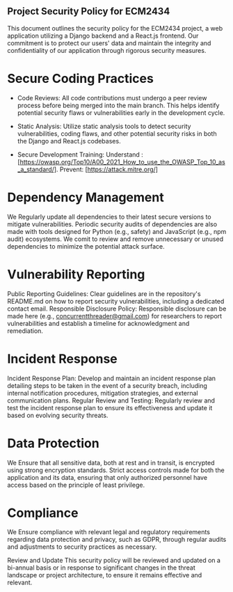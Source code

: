 ## Project Security Policy for ECM2434 ##

This document outlines the security policy for the ECM2434 project, a web application utilizing a Django backend and a React.js frontend.
Our commitment is to protect our users' data and maintain the integrity and confidentiality of our application through rigorous security measures.

# Secure Coding Practices #

- Code Reviews: All code contributions must undergo a peer review process before being merged into the main branch. This helps identify potential security flaws or vulnerabilities early in the development cycle.
  
- Static Analysis: Utilize static analysis tools to detect security vulnerabilities, coding flaws, and other potential security risks in both the Django and React.js codebases.
  
- Secure Development Training: Understand :[https://owasp.org/Top10/A00_2021_How_to_use_the_OWASP_Top_10_as_a_standard/]. Prevent: [https://attack.mitre.org/]
 
# Dependency Management #
We Regularly update all dependencies to their latest secure versions to mitigate vulnerabilities. 
Periodic security audits of dependencies are also made with tools designed for Python (e.g., safety) and JavaScript (e.g., npm audit) ecosystems.
We comit to review and remove unnecessary or unused dependencies to minimize the potential attack surface.

# Vulnerability Reporting #
Public Reporting Guidelines: Clear guidelines are in the repository's README.md on how to report security vulnerabilities, including a dedicated contact email.
Responsible Disclosure Policy: Responsible disclosure can be made here (e.g., concurrentthreader@gmail.com) for researchers to report vulnerabilities and establish a timeline for acknowledgment and remediation.

# Incident Response #
Incident Response Plan: Develop and maintain an incident response plan detailing steps to be taken in the event of a security breach, including internal notification procedures, mitigation strategies, and external communication plans.
Regular Review and Testing: Regularly review and test the incident response plan to ensure its effectiveness and update it based on evolving security threats.

# Data Protection #
We Ensure that all sensitive data, both at rest and in transit, is encrypted using strong encryption standards.
Strict access controls made for both the application and its data, ensuring that only authorized personnel have access based on the principle of least privilege.

# Compliance #
We Ensure compliance with relevant legal and regulatory requirements regarding data protection and privacy, such as GDPR, through regular audits and adjustments to security practices as necessary.

Review and Update
This security policy will be reviewed and updated on a bi-annual basis or in response to significant changes in the threat landscape or project architecture, to ensure it remains effective and relevant.

